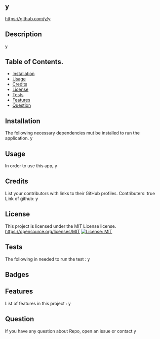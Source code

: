 ## y
https://github.com/y/y

## Description
y
## Table of Contents.
- [Installation](#installation)
- [Usage](#usage)
- [Credits](#credits)
- [License](#license)
- [Tests](#tests)
- [Features](#features)
- [Question](#question)
## Installation
The following necessary dependencies mut be installed to run the application. y

## Usage
In order to use this app, y

## Credits
List your contributors with links to their GitHub profiles.
Contributers: true
Link of github: y


  ## License
  This project is licensed under the MIT License license.
  https://opensource.org/licenses/MIT
  [![License: MIT](https://img.shields.io/badge/License-MIT-yellow.svg)](https://opensource.org/licenses/MIT)

## Tests
The following in needed to run the test : y

## Badges

## Features
List of features in this project : y

## Question
If you have any question about Repo, open an issue or contact y

